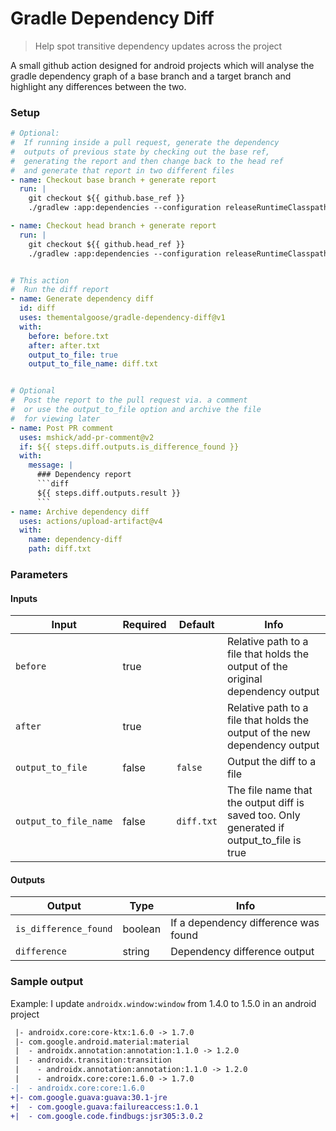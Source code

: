 # Gradle Dependency Diff

> Help spot transitive dependency updates across the project

A small github action designed for android projects which will analyse the gradle dependency graph of a base branch and a target branch and highlight any differences between the two. 

### Setup 

```yml
# Optional: 
#  If running inside a pull request, generate the dependency
#  outputs of previous state by checking out the base ref, 
#  generating the report and then change back to the head ref 
#  and generate that report in two different files
- name: Checkout base branch + generate report
  run: | 
    git checkout ${{ github.base_ref }}
    ./gradlew :app:dependencies --configuration releaseRuntimeClasspath >> before.txt

- name: Checkout head branch + generate report
  run: | 
    git checkout ${{ github.head_ref }}
    ./gradlew :app:dependencies --configuration releaseRuntimeClasspath >> after.txt


# This action
#  Run the diff report
- name: Generate dependency diff
  id: diff
  uses: thementalgoose/gradle-dependency-diff@v1
  with: 
    before: before.txt
    after: after.txt
    output_to_file: true
    output_to_file_name: diff.txt


# Optional
#  Post the report to the pull request via. a comment 
#  or use the output_to_file option and archive the file
#  for viewing later
- name: Post PR comment
  uses: mshick/add-pr-comment@v2
  if: ${{ steps.diff.outputs.is_difference_found }}
  with:
    message: |
      ### Dependency report
      ```diff
      ${{ steps.diff.outputs.result }}
      ```
- name: Archive dependency diff
  uses: actions/upload-artifact@v4
  with:
    name: dependency-diff
    path: diff.txt
```

### Parameters

#### Inputs

| Input | Required | Default | Info |
|---|---|---|---|
| `before` | true | | Relative path to a file that holds the output of the original dependency output |
| `after` | true | | Relative path to a file that holds the output of the new dependency output |
| `output_to_file` | false | `false` | Output the diff to a file |
| `output_to_file_name` | false | `diff.txt` | The file name that the output diff is saved too. Only generated if output_to_file is true | 

#### Outputs

| Output | Type | Info |
|---|---|---|
| `is_difference_found` | boolean | If a dependency difference was found | 
| `difference` | string | Dependency difference output |

### Sample output

Example: I update `androidx.window:window` from 1.4.0 to 1.5.0 in an android project

```diff |- com.squareup.okhttp3:okhttp:4.9.0 -> 4.10.0
 |- androidx.core:core-ktx:1.6.0 -> 1.7.0
 |- com.google.android.material:material
 |  - androidx.annotation:annotation:1.1.0 -> 1.2.0
 |  - androidx.transition:transition
 |    - androidx.annotation:annotation:1.1.0 -> 1.2.0
 |    - androidx.core:core:1.6.0 -> 1.7.0
-|  - androidx.core:core:1.6.0
+|- com.google.guava:guava:30.1-jre
+|  - com.google.guava:failureaccess:1.0.1
+|  - com.google.code.findbugs:jsr305:3.0.2
```